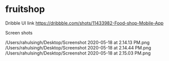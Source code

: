 # fruitshop

Dribble UI link https://dribbble.com/shots/11433982-Food-shop-Mobile-App

Screen shots

/Users/rahulsingh/Desktop/Screenshot 2020-05-18 at 2.14.13 PM.png
/Users/rahulsingh/Desktop/Screenshot 2020-05-18 at 2.14.44 PM.png
/Users/rahulsingh/Desktop/Screenshot 2020-05-18 at 2.15.03 PM.png

